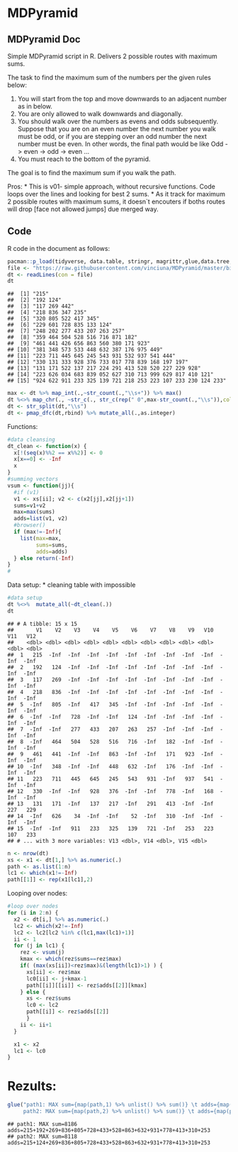 MDPyramid
================

MDPyramid Doc
-------------

Simple MDPyramid script in R. Delivers 2 possible routes with maximum sums.

The task to find the maximum sum of the numbers per the given rules below:

1.  You will start from the top and move downwards to an adjacent number as in below.
2.  You are only allowed to walk downwards and diagonally.
3.  You should walk over the numbers as evens and odds subsequently. Suppose that you are on an even number the next number you walk must be odd, or if you are stepping over an odd number the next number must be even. In other words, the final path would be like Odd -&gt; even -&gt; odd -&gt; even …
4.  You must reach to the bottom of the pyramid.

The goal is to find the maximum sum if you walk the path.

Pros: \* This is v01- simple approach, without recursive functions. Code loops over the lines and looking for best 2 sums.
\* As it track for maximum 2 possible routes with maximum sums, it doesn\`t encouters if boths routes will drop \[face not allowed jumps\] due merged way.

Code
----

R code in the document as follows:

``` r
pacman::p_load(tidyverse, data.table, stringr, magrittr,glue,data.tree,treemap)
file <- "https://raw.githubusercontent.com/vinciuna/MDPyramid/master/binaryTree_test.txt"
dt <- readLines(con = file)
dt
```

    ##  [1] "215"                                                        
    ##  [2] "192 124"                                                    
    ##  [3] "117 269 442"                                                
    ##  [4] "218 836 347 235"                                            
    ##  [5] "320 805 522 417 345"                                        
    ##  [6] "229 601 728 835 133 124"                                    
    ##  [7] "248 202 277 433 207 263 257"                                
    ##  [8] "359 464 504 528 516 716 871 182"                            
    ##  [9] "461 441 426 656 863 560 380 171 923"                        
    ## [10] "381 348 573 533 448 632 387 176 975 449"                    
    ## [11] "223 711 445 645 245 543 931 532 937 541 444"                
    ## [12] "330 131 333 928 376 733 017 778 839 168 197 197"            
    ## [13] "131 171 522 137 217 224 291 413 528 520 227 229 928"        
    ## [14] "223 626 034 683 839 052 627 310 713 999 629 817 410 121"    
    ## [15] "924 622 911 233 325 139 721 218 253 223 107 233 230 124 233"

``` r
max <- dt %>% map_int(.,~str_count(.,"\\s+")) %>% max()
dt %<>% map_chr(., ~str_c(., str_c(rep(" 0",max-str_count(.,"\\s")),collapse = ""),sep=""))
dt <- str_split(dt,"\\s")
dt <- pmap_dfc(dt,rbind) %>% mutate_all(.,as.integer)
```

Functions:

``` r
#data cleansing
dt_clean <- function(x) {
  x[!(seq(x)%%2 == x%%2)] <- 0
  x[x==0] <- -Inf
  x
}
#summing vectors
vsum <- function(jj){
  #if (v1)
  v1 <- xs[ii]; v2 <- c(x2[jj],x2[jj+1])
  sums=v1+v2
  max=max(sums)
  adds=list(v1, v2)
  #browser()
  if (max!=-Inf){
    list(max=max,
         sums=sums,
         adds=adds)
  } else return(-Inf)
}
#
```

Data setup: \* cleaning table with impossible

``` r
#data setup
dt %<>%  mutate_all(~dt_clean(.))
dt
```

    ## # A tibble: 15 x 15
    ##       V1    V2    V3    V4    V5    V6    V7    V8    V9   V10   V11   V12
    ##    <dbl> <dbl> <dbl> <dbl> <dbl> <dbl> <dbl> <dbl> <dbl> <dbl> <dbl> <dbl>
    ##  1   215  -Inf  -Inf  -Inf  -Inf  -Inf  -Inf  -Inf  -Inf  -Inf  -Inf  -Inf
    ##  2   192   124  -Inf  -Inf  -Inf  -Inf  -Inf  -Inf  -Inf  -Inf  -Inf  -Inf
    ##  3   117   269  -Inf  -Inf  -Inf  -Inf  -Inf  -Inf  -Inf  -Inf  -Inf  -Inf
    ##  4   218   836  -Inf  -Inf  -Inf  -Inf  -Inf  -Inf  -Inf  -Inf  -Inf  -Inf
    ##  5  -Inf   805  -Inf   417   345  -Inf  -Inf  -Inf  -Inf  -Inf  -Inf  -Inf
    ##  6  -Inf  -Inf   728  -Inf  -Inf   124  -Inf  -Inf  -Inf  -Inf  -Inf  -Inf
    ##  7  -Inf  -Inf   277   433   207   263   257  -Inf  -Inf  -Inf  -Inf  -Inf
    ##  8  -Inf   464   504   528   516   716  -Inf   182  -Inf  -Inf  -Inf  -Inf
    ##  9   461   441  -Inf  -Inf   863  -Inf  -Inf   171   923  -Inf  -Inf  -Inf
    ## 10  -Inf   348  -Inf  -Inf   448   632  -Inf   176  -Inf  -Inf  -Inf  -Inf
    ## 11   223   711   445   645   245   543   931  -Inf   937   541  -Inf  -Inf
    ## 12   330  -Inf  -Inf   928   376  -Inf  -Inf   778  -Inf   168  -Inf  -Inf
    ## 13   131   171  -Inf   137   217  -Inf   291   413  -Inf  -Inf   227   229
    ## 14  -Inf   626    34  -Inf  -Inf    52  -Inf   310  -Inf  -Inf  -Inf  -Inf
    ## 15  -Inf  -Inf   911   233   325   139   721  -Inf   253   223   107   233
    ## # ... with 3 more variables: V13 <dbl>, V14 <dbl>, V15 <dbl>

``` r
n <- nrow(dt)
xs <- x1 <- dt[1,] %>% as.numeric(.)
path <- as.list(1:n)
lc1 <- which(x1!=-Inf)
path[[1]] <- rep(x1[lc1],2)
```

Looping over nodes:

``` r
#loop over nodes
for (i in 2:n) {
  x2 <- dt[i,] %>% as.numeric(.)
  lc2 <- which(x2!=-Inf)
  lc2 <- lc2[lc2 %in% c(lc1,max(lc1)+1)]
  ii <- 1
  for (j in lc1) {
    rez <- vsum(j)
    kmax <- which(rez$sums==rez$max)
    if( (max(xs[ii])<rez$max)&(length(lc1)>1) ) {
      xs[ii] <- rez$max
      lc0[ii] <- j+kmax-1
      path[[i]][[ii]] <- rez$adds[[2]][kmax]
    } else {
      xs <- rez$sums
      lc0 <- lc2
      path[[i]] <- rez$adds[[2]]
      }
    ii <- ii+1
  }

  x1 <- x2
  lc1 <- lc0
}
```

Rezults:
========

``` r
glue("path1: MAX sum={map(path,1) %>% unlist() %>% sum()} \t adds={map(path,1) %>% unlist() %>% paste0(.,collapse = '+')}
     path2: MAX sum={map(path,2) %>% unlist() %>% sum()} \t adds={map(path,2) %>% unlist() %>% paste0(.,collapse = '+')}")
```

    ## path1: MAX sum=8186   adds=215+192+269+836+805+728+433+528+863+632+931+778+413+310+253
    ## path2: MAX sum=8118   adds=215+124+269+836+805+728+433+528+863+632+931+778+413+310+253
